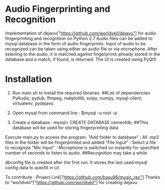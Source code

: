 Audio Fingerprinting and Recognition
====================================

Implementation of dejavu["https://github.com/worldveil/dejavu"] for audio fingerprinting and recognition on Python 2.7
Audio files can be added to mysql database in the form of audio fingerprints.
Input of audio to be recognized can be taken using either an audio file or via microphone. After listening to the audio, it is matched against fingerprints already stored in the database and a match, if found, is returned.
The UI is created using PyQt5 



Installation
============

1.	Run main.sh to install the required libraries.
##List of dependencies PyAudio, pydub, ffmpeg, matplotlib, scipy, numpy, mysql-client, virtualenv, pydejavu

2.	Open mysql from command line : 	$mysql -u root -p

3.	Create a database			 :	mysql> CREATE DATABASE nameofdb;
##This database will be used for storing fingerprinting data

Execute main.py to access the program. 
"Add folder to database"		 :	All .mp3 files in the folder will be fingerprinted and added
"File Input"					 :	Select a file to recognize
"Mic Input"						 :	Microphone is switched on instantly for specified number of seconds to listen to audio. 
##Recognition may take a while

dbconfig file is created after the first run. It stores the last used mysql config data to autofill in UI.


To contribute : Project Link["https://github.com/basu96/music_rec"]
Thanks to "worldveil"["https://github.com/worldveil"] for creating dejavu

